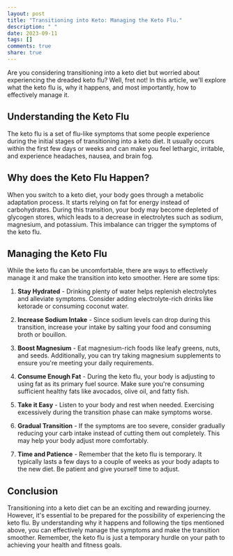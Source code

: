 ```yaml
---
layout: post
title: "Transitioning into Keto: Managing the Keto Flu."
description: " "
date: 2023-09-11
tags: []
comments: true
share: true
---
```


Are you considering transitioning into a keto diet but worried about experiencing the dreaded keto flu? Well, fret not! In this article, we'll explore what the keto flu is, why it happens, and most importantly, how to effectively manage it.

## Understanding the Keto Flu

The keto flu is a set of flu-like symptoms that some people experience during the initial stages of transitioning into a keto diet. It usually occurs within the first few days or weeks and can make you feel lethargic, irritable, and experience headaches, nausea, and brain fog.

## Why does the Keto Flu Happen?

When you switch to a keto diet, your body goes through a metabolic adaptation process. It starts relying on fat for energy instead of carbohydrates. During this transition, your body may become depleted of glycogen stores, which leads to a decrease in electrolytes such as sodium, magnesium, and potassium. This imbalance can trigger the symptoms of the keto flu.

## Managing the Keto Flu

While the keto flu can be uncomfortable, there are ways to effectively manage it and make the transition into keto smoother. Here are some tips:

1. **Stay Hydrated** - Drinking plenty of water helps replenish electrolytes and alleviate symptoms. Consider adding electrolyte-rich drinks like ketorade or consuming coconut water.

2. **Increase Sodium Intake** - Since sodium levels can drop during this transition, increase your intake by salting your food and consuming broth or bouillon.

3. **Boost Magnesium** - Eat magnesium-rich foods like leafy greens, nuts, and seeds. Additionally, you can try taking magnesium supplements to ensure you're meeting your daily requirements.

4. **Consume Enough Fat** - During the keto flu, your body is adjusting to using fat as its primary fuel source. Make sure you're consuming sufficient healthy fats like avocados, olive oil, and fatty fish.

5. **Take it Easy** - Listen to your body and rest when needed. Exercising excessively during the transition phase can make symptoms worse.

6. **Gradual Transition** - If the symptoms are too severe, consider gradually reducing your carb intake instead of cutting them out completely. This may help your body adjust more comfortably.

7. **Time and Patience** - Remember that the keto flu is temporary. It typically lasts a few days to a couple of weeks as your body adapts to the new diet. Be patient and give yourself time to adjust.

## Conclusion

Transitioning into a keto diet can be an exciting and rewarding journey. However, it's essential to be prepared for the possibility of experiencing the keto flu. By understanding why it happens and following the tips mentioned above, you can effectively manage the symptoms and make the transition smoother. Remember, the keto flu is just a temporary hurdle on your path to achieving your health and fitness goals.